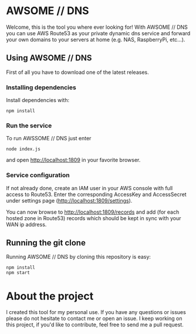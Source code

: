 # AWSOME // DNS

Welcome, this is the tool you where ever looking for! With AWSOME // DNS you can use AWS Route53 as your private dynamic dns service and forward your own domains to your servers at home (e.g. NAS, RaspberryPi, etc...).

## Using AWSOME // DNS

First of all you have to download one of the latest releases.

### Installing dependencies

Install dependencies with:

```
npm install
```

### Run the service

To run AWSSOME // DNS just enter

```
node index.js
```

and open [http://localhost:1809](http://localhost:1809) in your favorite browser.

### Service configuration

If not already done, create an IAM user in your AWS console with full access to Route53. Enter the corresponding AccessKey and AccessSecret under settings page ([http://localhost:1809/settings](http://localhost:1809/settings)).

You can now browse to [http://localhost:1809/records](http://localhost:1809/records) and add (for each hosted zone in Route53) records which should be kept in sync with your WAN ip address.

## Running the git clone

Running AWSOME // DNS by cloning this repository is easy:

```
npm install
npm start
```

# About the project

I created this tool for my personal use. If you have any questions or issues please do not hesitate to contact me or open an issue. I keep working on this project, if you'd like to contribute, feel free to send me a pull request.
